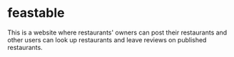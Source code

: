 # feastable

This is a website where restaurants' owners can post their restaurants and other users can look up restaurants and leave reviews on published restaurants. 